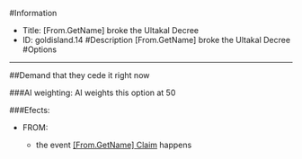 #Information
 - Title: [From.GetName] broke the Ultakal Decree
 - ID: goldisland.14
#Description
[From.GetName] broke the Ultakal Decree
#Options

___
##Demand that they cede it right now

###AI weighting:
AI weights this option at 50


###Efects:<ul><li>FROM:</li><ul><li>the event [[From.GetName] Claim](../events/from_getname_claim.md) happens</li></ul></ul>
